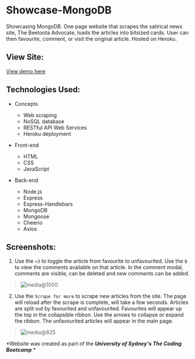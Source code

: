 # Showcase-MongoDB
Showcasing MongoDB. One page website that scrapes the satirical news site, The Beetoota Advocate, loads the articles into bitsized cards. User can then favourite, comment, or visit the original article. Hosted on Heroku.

## View Site:
[View demo here](http://secure-plains-92768.herokuapp.com/)

## Technologies Used:
- Concepts
  * Web scraping
  * NoSQL database
  * RESTful API Web Services
  * Heroku deployment

- Front-end
  * HTML
  * CSS
  * JavaScript

- Back-end
  * Node.js
  * Express
  * Express-Handlebars
  * MongoDB
  * Mongoose
  * Cheerio
  * Axios

## Screenshots:
1. Use the `<3` to toggle the article from favourite to unfavourited. Use the `Q` to view the comments available on that article. In the comment modal, comments are visible, can be deleted and new comments can be added. 
>![media@1000](https://github.com/kelliott14/Unit-18-Homework/blob/master/readme/demo1.JPG)

2. Use the `Scrape for more` to scrape new articles from the site. The page will reload after the scrape is complete, will take a few seconds. Articles are split out by favourited and unfavourited. Favourites will appear up the top in the collapsible ribbon. Use the arrows to collapse or expand the ribbon. The unfavourited articles will appear in the main page. 
> ![media@825](https://github.com/kelliott14/Unit-18-Homework/tree/master/readme/demo2.JPG)


*Website was created as part of the ***University of Sydney's The Coding Bootcamp*** *




